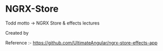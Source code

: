 # NGRX-Store
Todd motto -> NGRX Store &amp; effects lectures



Created by



Reference :-
https://github.com/UltimateAngular/ngrx-store-effects-app



